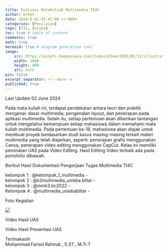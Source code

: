 ```yaml
---
title: Evaluasi Matakuliah Multimedia TI4C
author: mrhmt
date: 2024-6-02 05:45:00 +/-0084
categories: [Penilaian]
tags: [TIC, Unisba]
toc: true # table of content
comments: true 
math: true
mermaid: true # diagram generation tool
image:
    src: https://assets.kompasiana.com/items/album/2020/02/11/illustration-technology-vector-53876-5319-5e422683097f36022e3b76d2.jpg
    width: 1000 
    height: 400
    alt: halo
pin: false
excerpt_separator: <!--more-->
published: true
---
```


Last Update 02 June 2024

Pada mata kuliah ini, terdapat pendekatan antara teori dan praktik mengenai: dasar multimedia, pengenalan layout, dan penerapan pada aplikasi multimedia. Selain itu, setiap pertemuan akan diberikan tantangan untuk mengetahui kemampuan setiap mahasiswa dalam memahami mata kuliah multimedia. Pada pertemuan ke-16, mahasiswa akan diajak untuk membuat proyek berdasarkan studi kasus masing-masing terkait materi multimedia yang telah diajarkan, seperti: penerapan grafis menggunakan Canva, penerapan video editing menggunakan CapCut. Kelas ini memiliki peminatan UAS pada Video Editing. Hasil Editing Video terbaik ada pada portofolio dibawah. 

Berikut Hasil Dokumentasi Pengerjaan Tugas Multimedia TI4C

kelompok 1 : @kelompok_1_multimedia - <a href=""></a><br>
kelompok 2 : @k2multimedia_unisba.blitar - <a href=""></a><br>
kelompok 3 : @mmk3.tic2022 - <a href=""></a><br>
Kelompok 4 : @multimedia_unisbablitar - <a href=""></a><br>


Foto Kegiatan <br>

<img src="https://fariedrahmat.github.io/asset/kegiatan-mulmed-4C.jpg">


Video Hasil UAS<br>


Video Hasil Presentasi UAS<br>



Terimakasih<br>
Mohammad Faried Rahmat., S.ST., M.Tr.T